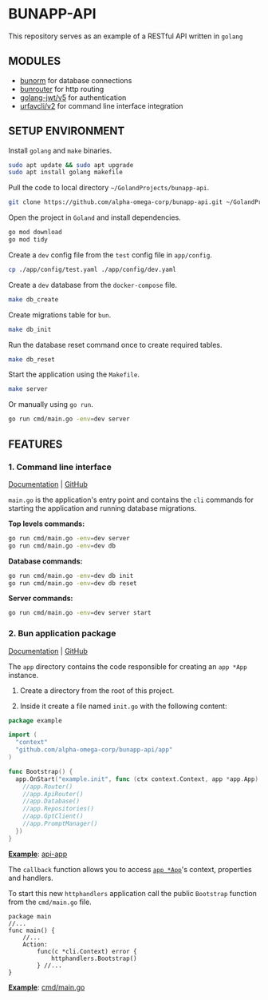 # BUNAPP-API

This repository serves as an example of a RESTful API written in `golang`

## MODULES
- [bunorm](https://github.com/uptrace/bun) for database connections
- [bunrouter](https://github.com/uptrace/bunrouterbun) for http routing
- [golang-jwt/v5](https://github.com/golang-jwt/jwt) for authentication
- [urfavcli/v2](https://github.com/urfave/cli) for command line interface integration


## SETUP ENVIRONMENT

Install `golang` and `make` binaries.
```bash
sudo apt update && sudo apt upgrade
sudo apt install golang makefile
```

Pull the code to local directory `~/GolandProjects/bunapp-api`.
```bash
git clone https://github.com/alpha-omega-corp/bunapp-api.git ~/GolandProjects/bunapp-api
```

Open the project in `Goland` and install dependencies.
```bash
go mod download
go mod tidy
```

Create a `dev` config file from the `test` config file in `app/config`.
```bash
cp ./app/config/test.yaml ./app/config/dev.yaml
```

Create a `dev` database from the `docker-compose` file.
```bash
make db_create
```

Create migrations table for `bun`.
```bash
make db_init
```

Run the database reset command once to create required tables.
```bash
make db_reset
```

Start the application using the `Makefile`.
```bash
make server
```

Or manually using `go run`.
```bash
go run cmd/main.go -env=dev server
```


## FEATURES

### 1. Command line interface

[Documentation](https://cli.urfave.org/v2/getting-started/) | [GitHub](https://github.com/urfave/cli)

`main.go` is the application's entry point and contains the `cli` commands for starting the application and running database migrations.

**Top levels commands:**
```bash
go run cmd/main.go -env=dev server
go run cmd/main.go -env=dev db
```

**Database commands:**
```bash
go run cmd/main.go -env=dev db init
go run cmd/main.go -env=dev db reset
```

**Server commands:**
```bash
go run cmd/main.go -env=dev server start
```

### 2. Bun application package

[Documentation](https://bun.uptrace.dev/guide/starter-kit.html) | [GitHub](https://github.com/go-bun/bun-starter-kit)

The `app` directory contains the code responsible for creating an `app *App` instance.

1. Create a directory from the root of this project.

2. Inside it create a file named `init.go` with the following content:

```go
package example

import (
  "context"
  "github.com/alpha-omega-corp/bunapp-api/app"
)

func Bootstrap() {
  app.OnStart("example.init", func (ctx context.Context, app *app.App) error {
    //app.Router()
    //app.ApiRouter()
    //app.Database()
    //app.Repositories()
    //app.GptClient()
    //app.PromptManager()
  })
}
```
<u>**Example**</u>: [api-app](https://github.com/alpha-omega-corp/bunapp-api/blob/production/api/init.go)

The `callback` function allows you to access [`app *App`](https://github.com/alpha-omega-corp/bunapp-api/blob/production/app/app.go)'s context, properties and handlers.

To start this new `httphandlers` application call the public `Bootstrap` function from the `cmd/main.go` file.

```golang
package main
//...
func main() {
	//...
    Action:
        func(c *cli.Context) error {
            httphandlers.Bootstrap()
        } //...
}

```
<u>**Example**</u>: [cmd/main.go](https://github.com/alpha-omega-corp/bunapp-api/blob/production/cmd/main.go)








